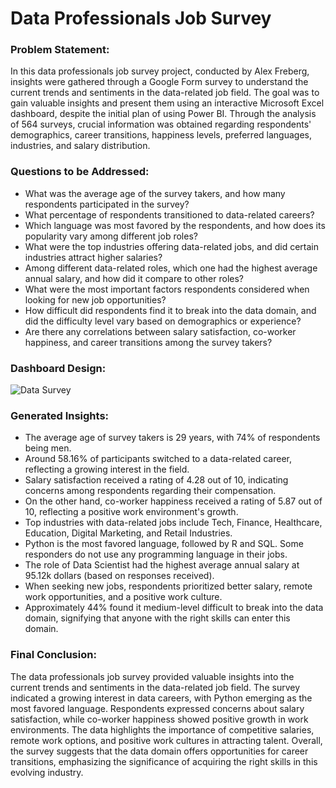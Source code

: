 # Data Professionals Job Survey

### Problem Statement:
In this data professionals job survey project, conducted by Alex Freberg, insights were gathered through a Google Form survey to understand the current trends and sentiments in the data-related job field. The goal was to gain valuable insights and present them using an interactive Microsoft Excel dashboard, despite the initial plan of using Power BI. Through the analysis of 564 surveys, crucial information was obtained regarding respondents' demographics, career transitions, happiness levels, preferred languages, industries, and salary distribution.

### Questions to be Addressed:
- What was the average age of the survey takers, and how many respondents participated in the survey?
- What percentage of respondents transitioned to data-related careers?
- Which language was most favored by the respondents, and how does its popularity vary among different job roles?
- What were the top industries offering data-related jobs, and did certain industries attract higher salaries?
- Among different data-related roles, which one had the highest average annual salary, and how did it compare to other roles?
- What were the most important factors respondents considered when looking for new job opportunities?
- How difficult did respondents find it to break into the data domain, and did the difficulty level vary based on demographics or experience?
- Are there any correlations between salary satisfaction, co-worker happiness, and career transitions among the survey takers?

### Dashboard Design:
![Data Survey](https://github.com/Mcraze/Data-Jobs-Survey/assets/84672998/786fefa3-17d7-4504-bca5-4b2ccdcfa3a5)

### Generated Insights:
- The average age of survey takers is 29 years, with 74% of respondents being men.
- Around 58.16% of participants switched to a data-related career, reflecting a growing interest in the field.
- Salary satisfaction received a rating of 4.28 out of 10, indicating concerns among respondents regarding their compensation.
- On the other hand, co-worker happiness received a rating of 5.87 out of 10, reflecting a positive work environment's growth.
- Top industries with data-related jobs include Tech, Finance, Healthcare, Education, Digital Marketing, and Retail Industries.
- Python is the most favored language, followed by R and SQL. Some responders do not use any programming language in their jobs.
- The role of Data Scientist had the highest average annual salary at 95.12k dollars (based on responses received).
- When seeking new jobs, respondents prioritized better salary, remote work opportunities, and a positive work culture.
- Approximately 44% found it medium-level difficult to break into the data domain, signifying that anyone with the right skills can enter this domain.

### Final Conclusion:
The data professionals job survey provided valuable insights into the current trends and sentiments in the data-related job field. The survey indicated a growing interest in data careers, with Python emerging as the most favored language. Respondents expressed concerns about salary satisfaction, while co-worker happiness showed positive growth in work environments. The data highlights the importance of competitive salaries, remote work options, and positive work cultures in attracting talent. Overall, the survey suggests that the data domain offers opportunities for career transitions, emphasizing the significance of acquiring the right skills in this evolving industry.
